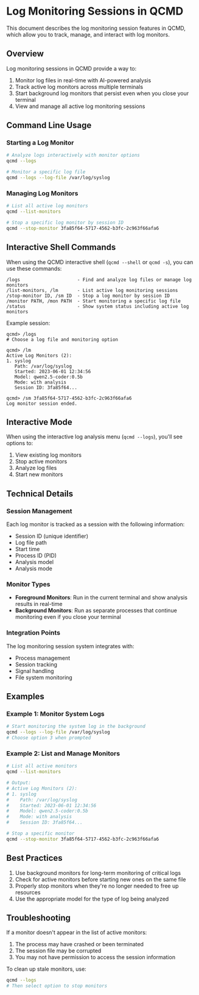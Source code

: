 # Log Monitoring Sessions in QCMD

This document describes the log monitoring session features in QCMD, which allow you to track, manage, and interact with log monitors.

## Overview

Log monitoring sessions in QCMD provide a way to:

1. Monitor log files in real-time with AI-powered analysis
2. Track active log monitors across multiple terminals
3. Start background log monitors that persist even when you close your terminal
4. View and manage all active log monitoring sessions

## Command Line Usage

### Starting a Log Monitor

```bash
# Analyze logs interactively with monitor options
qcmd --logs

# Monitor a specific log file
qcmd --logs --log-file /var/log/syslog
```

### Managing Log Monitors

```bash
# List all active log monitors
qcmd --list-monitors

# Stop a specific log monitor by session ID
qcmd --stop-monitor 3fa85f64-5717-4562-b3fc-2c963f66afa6
```

## Interactive Shell Commands

When using the QCMD interactive shell (`qcmd --shell` or `qcmd -s`), you can use these commands:

```
/logs                     - Find and analyze log files or manage log monitors
/list-monitors, /lm       - List active log monitoring sessions
/stop-monitor ID, /sm ID  - Stop a log monitor by session ID
/monitor PATH, /mon PATH  - Start monitoring a specific log file
/status                   - Show system status including active log monitors
```

Example session:
```
qcmd> /logs
# Choose a log file and monitoring option

qcmd> /lm
Active Log Monitors (2):
1. syslog
   Path: /var/log/syslog
   Started: 2023-06-01 12:34:56
   Model: qwen2.5-coder:0.5b
   Mode: with analysis
   Session ID: 3fa85f64...

qcmd> /sm 3fa85f64-5717-4562-b3fc-2c963f66afa6
Log monitor session ended.
```

## Interactive Mode

When using the interactive log analysis menu (`qcmd --logs`), you'll see options to:

1. View existing log monitors
2. Stop active monitors
3. Analyze log files
4. Start new monitors

## Technical Details

### Session Management

Each log monitor is tracked as a session with the following information:
- Session ID (unique identifier)
- Log file path
- Start time
- Process ID (PID)
- Analysis model
- Analysis mode

### Monitor Types

- **Foreground Monitors**: Run in the current terminal and show analysis results in real-time
- **Background Monitors**: Run as separate processes that continue monitoring even if you close your terminal

### Integration Points

The log monitoring session system integrates with:
- Process management
- Session tracking
- Signal handling
- File system monitoring

## Examples

### Example 1: Monitor System Logs

```bash
# Start monitoring the system log in the background
qcmd --logs --log-file /var/log/syslog
# Choose option 3 when prompted
```

### Example 2: List and Manage Monitors

```bash
# List all active monitors
qcmd --list-monitors

# Output:
# Active Log Monitors (2):
# 1. syslog
#    Path: /var/log/syslog
#    Started: 2023-06-01 12:34:56
#    Model: qwen2.5-coder:0.5b
#    Mode: with analysis
#    Session ID: 3fa85f64...

# Stop a specific monitor
qcmd --stop-monitor 3fa85f64-5717-4562-b3fc-2c963f66afa6
```

## Best Practices

1. Use background monitors for long-term monitoring of critical logs
2. Check for active monitors before starting new ones on the same file
3. Properly stop monitors when they're no longer needed to free up resources
4. Use the appropriate model for the type of log being analyzed

## Troubleshooting

If a monitor doesn't appear in the list of active monitors:
1. The process may have crashed or been terminated
2. The session file may be corrupted
3. You may not have permission to access the session information

To clean up stale monitors, use:
```bash
qcmd --logs
# Then select option to stop monitors
```

